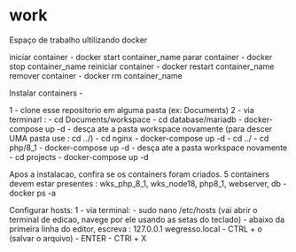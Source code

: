 # work
Espaço de trabalho ultilizando docker 

iniciar container - docker start container_name
parar container - docker stop container_name
reiniciar container - docker restart container_name
remover container - docker rm container_name

Instalar containers - 

1 - clone esse repositorio em alguma pasta (ex: Documents)
2 - via terminarl : 
    - cd Documents/workspace
    - cd database/mariadb
    - docker-compose up -d
    - desça ate a pasta workspace novamente (para descer UMA pasta use : cd ../)
    - cd nginx
    - docker-compose up -d
    - cd ../
    - cd php/8_1
    - docker-compose up -d
    - desça ate a pasta workspace novamente
    - cd projects
    - docker-compose up -d
    
Apos a instalacao, confira se os containers foram criados. 5 containers devem estar presentes : wks_php_8_1, wks_node18, php8_1, webserver, db
    - docker ps -a 

Configurar hosts:
1 - via terminal:
    - sudo nano /etc/hosts (vai abrir o terminal de edicao, navege por ele usando as setas do teclado)
    - abaixo da primeira linha do editor, escreva : 127.0.0.1      wegresso.local
    - CTRL + o (salvar o arquivo)
    - ENTER
    - CTRl + X
